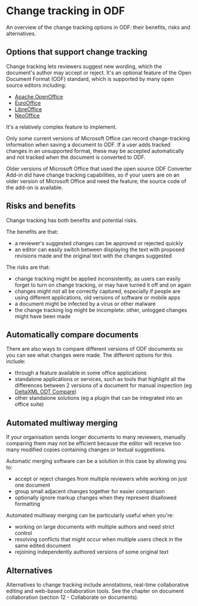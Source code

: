 <!--
Copyright (C) 2015 Crown Copyright
Copyright (C) 2015 Paolo Dongilli

List of contributors:
- Cabinet Office, UK Government
- Paolo Dongilli, Autonomous Province of Bozen-Bolzano, South Tyrol, Italy
- ADD YOUR NAME HERE

This file is part of the document "Open Document Format (ODF) - A Guidance for Governments" which is licensed under the terms of the Open Government License v3.0 (http://www.nationalarchives.gov.uk/doc/open-government-licence/version/3/).

The whole document is a revised version of the document "Open Document Format (ODF): guidance for UK government" released by the Cabinet Office of the UK Government as of 11 September 2015. The original document can be found at https://www.gov.uk/guidance/open-document-format-odf-guidance-for-uk-government, licensed under the same Open Government Licence v3.0.
-->

# Change tracking in ODF
An overview of the change tracking options in ODF: their benefits, risks and alternatives.

## Options that support change tracking
Change tracking lets reviewers suggest new wording, which the document's author may accept or reject. It's an optional feature of the Open Document Format (ODF) standard, which is supported by many open source editors including:

- [Apache OpenOffice](https://www.openoffice.org/)
- [EuroOffice](http://www.multiracio.com/index.php?style=eurooffice&page=eo)
- [LibreOffice](https://www.libreoffice.org/)
- [NeoOffice](https://www.neooffice.org/neojava/en/index.php)

It's a relatively complex feature to implement.

Only some current versions of Microsoft Office can record change-tracking information when saving a document to ODF. If a user adds tracked changes in an unsupported format, these may be accepted automatically and not tracked when the document is converted to ODF.

Older versions of Microsoft Office that used the open source ODF Converter Add-in did have change tracking capabilities, so if your users are on an older version of Microsoft Office and need the feature, the source code of the add-on is available.

## Risks and benefits
Change tracking has both benefits and potential risks.

The benefits are that:

- a reviewer's suggested changes can be approved or rejected quickly
- an editor can easily switch between displaying the text with proposed revisions made and the original text with the changes suggested

The risks are that:

- change tracking might be applied inconsistently, as users can easily forget to turn on change tracking, or may have turned it off and on again
- changes might not all be correctly captured, especially if people are using different applications, old versions of software or mobile apps
- a document might be infected by a virus or other malware
- the change tracking log might be incomplete: other, unlogged changes might have been made

## Automatically compare documents
There are also ways to compare different versions of ODF documents so you can see what changes were made. The different options for this include:

- through a feature available in some office applications
- standalone applications or services, such as tools that highlight all the differences between 2 versions of a document for manual inspection (eg [DeltaXML ODT Compare](http://www.deltaxml.com/products/odt_compare/))
- other standalone solutions (eg a plugin that can be integrated into an office suite)

## Automated multiway merging
If your organisation sends longer documents to many reviewers, manually comparing them may not be efficient because the editor will receive too many modified copies containing changes or textual suggestions.

Automatic merging software can be a solution in this case by allowing you to:

- accept or reject changes from multiple reviewers while working on just one document
- group small adjacent changes together for easier comparison
- optionally ignore markup changes when they represent disallowed formatting

Automated multiway merging can be particularly useful when you're:

- working on large documents with multiple authors and need strict control
- resolving conflicts that might occur when multiple users check in the same edited document
- rejoining independently authored versions of some original text

## Alternatives
Alternatives to change tracking include annotations, real-time collaborative editing and web-based collaboration tools. See the chapter on document collaboration (section 12 - Collaborate on documents).

